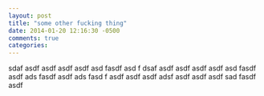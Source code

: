 ```yaml
---
layout: post
title: "some other fucking thing"
date: 2014-01-20 12:16:30 -0500
comments: true
categories: 
---
```


sdaf asdf asdf asdf asdf
asd fasdf asd
f dsaf asdf asdf asdf asdf
asd fasdf asdf
ads fasdf asdf
ads fasd
f asdf
asdf
asdf adsf asdf asdf asdf
sad fasdf asdf